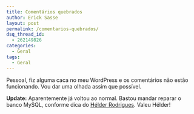 ```yaml
---
title: Comentários quebrados
author: Erick Sasse
layout: post
permalink: /comentarios-quebrados/
dsq_thread_id:
  - 262149826
categories:
  - Geral
tags:
  - Geral
---
```

Pessoal, fiz alguma caca no meu WordPress e os comentários não estão funcionando. Vou dar uma olhada assim que possível.

**Update:** Aparentemente já voltou ao normal. Bastou mandar reparar o banco MySQL, conforme dica do [Hélder Rodrigues][1]. Valeu Hélder!

 [1]: http://www.delphiman.com.br/